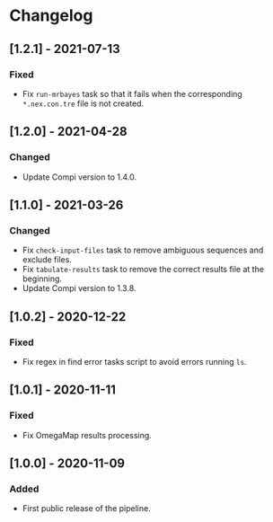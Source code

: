 # Changelog

## [1.2.1] - 2021-07-13

### Fixed

- Fix `run-mrbayes` task so that it fails when the corresponding `*.nex.con.tre` file is not created.

## [1.2.0] - 2021-04-28

### Changed

- Update Compi version to 1.4.0.

## [1.1.0] - 2021-03-26

### Changed

- Fix `check-input-files` task to remove ambiguous sequences and exclude files.
- Fix `tabulate-results` task to remove the correct results file at the beginning.
- Update Compi version to 1.3.8.

## [1.0.2] - 2020-12-22

### Fixed

- Fix regex in find error tasks script to avoid errors running `ls`.

## [1.0.1] - 2020-11-11

### Fixed

- Fix OmegaMap results processing.

## [1.0.0] - 2020-11-09

### Added

- First public release of the pipeline.
